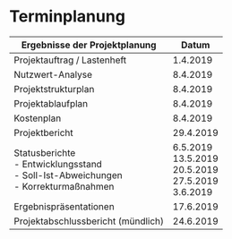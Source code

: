 
# Terminplanung

| Ergebnisse der Projektplanung | Datum |
|---|---|
| Projektauftrag / Lastenheft | 1.4.2019 |
| Nutzwert-Analyse | 8.4.2019
| Projektstrukturplan | 8.4.2019
| Projektablaufplan | 8.4.2019
| Kostenplan | 8.4.2019
| Projektbericht | 29.4.2019
| Statusberichte <br> - Entwicklungsstand <br> - Soll-Ist-Abweichungen <br> - Korrekturmaßnahmen | 6.5.2019 <br>13.5.2019 <br>20.5.2019 <br>27.5.2019 <br>3.6.2019
| Ergebnispräsentationen | 17.6.2019
| Projektabschlussbericht (mündlich) | 24.6.2019
